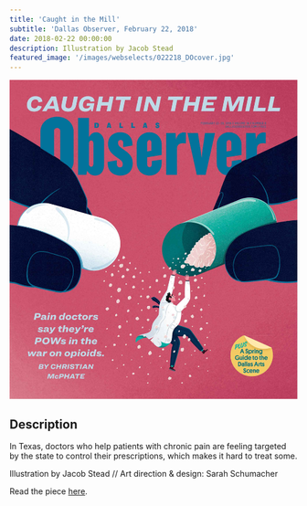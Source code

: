 ```yaml
---
title: 'Caught in the Mill'
subtitle: 'Dallas Observer, February 22, 2018'
date: 2018-02-22 00:00:00
description: Illustration by Jacob Stead
featured_image: '/images/webselects/022218_DOcover.jpg'
---
```


![](/images/webselects/022218_DOcover.jpg)

## Description

In Texas, doctors who help patients with chronic pain are feeling targeted by the state to control their prescriptions, which makes it hard to treat some.

Illustration by Jacob Stead // Art direction & design: Sarah Schumacher

Read the piece [here](https://www.dallasobserver.com/news/pain-doctors-say-theyre-unfairly-targeted-in-the-war-on-opioids-10379943).